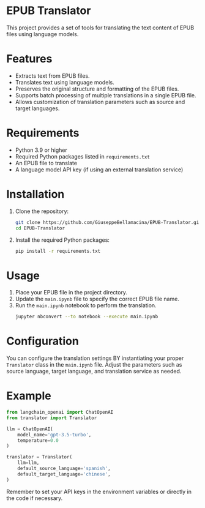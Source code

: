 # EPUB Translator
This project provides a set of tools for translating the text content of EPUB files using language models.

# Features
- Extracts text from EPUB files.
- Translates text using language models.
- Preserves the original structure and formatting of the EPUB files.
- Supports batch processing of multiple translations in a single EPUB file.
- Allows customization of translation parameters such as source and target languages.

# Requirements
- Python 3.9 or higher
- Required Python packages listed in `requirements.txt`
- An EPUB file to translate
- A language model API key (if using an external translation service)

# Installation
1. Clone the repository:
   ```bash
   git clone https://github.com/GiuseppeBellamacina/EPUB-Translator.git
   cd EPUB-Translator
   ```
2. Install the required Python packages:
   ```bash
   pip install -r requirements.txt
   ```

# Usage

1. Place your EPUB file in the project directory.
2. Update the `main.ipynb` file to specify the correct EPUB file name.
3. Run the `main.ipynb` notebook to perform the translation.
   ```bash
   jupyter nbconvert --to notebook --execute main.ipynb
   ```

# Configuration
You can configure the translation settings BY instantiating your proper `Translator` class in the `main.ipynb` file. Adjust the parameters such as source language, target language, and translation service as needed.
# Example
```python
from langchain_openai import ChatOpenAI
from translator import Translator

llm = ChatOpenAI(
    model_name='gpt-3.5-turbo',
    temperature=0.0
)

translator = Translator(
    llm=llm,
    default_source_language='spanish',
    default_target_language='chinese',
)
```

Remember to set your API keys in the environment variables or directly in the code if necessary.
